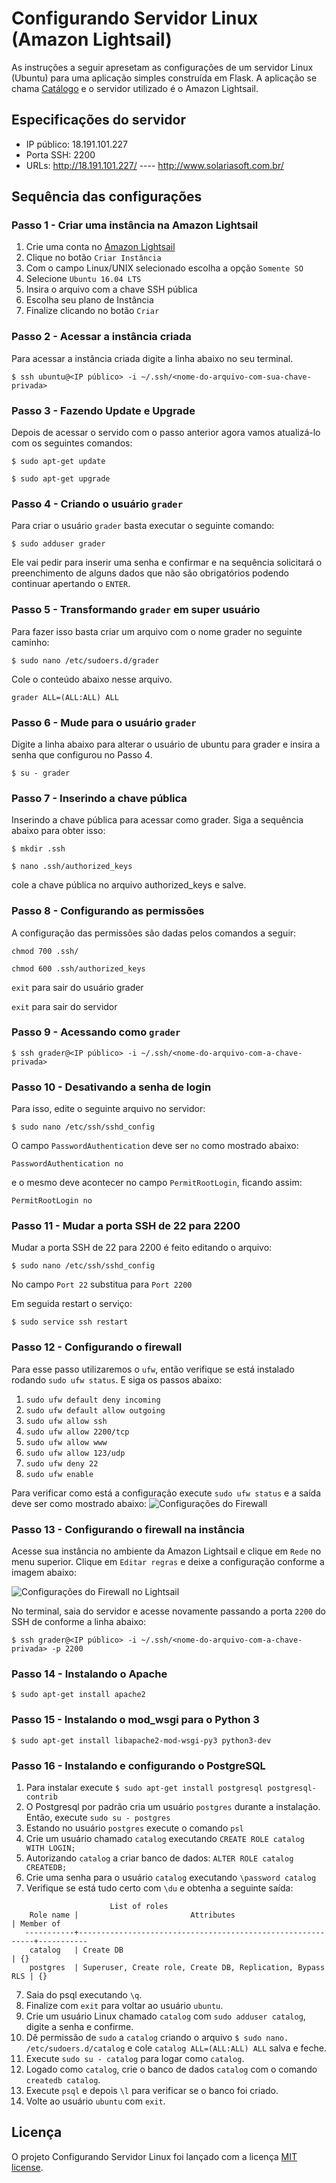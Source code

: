 
# Configurando Servidor Linux (Amazon Lightsail)
As instruções a seguir apresetam as configurações de um servidor Linux (Ubuntu) para uma aplicação simples construída em Flask.
A aplicação se chama [Catálogo](https://github.com/marshalmori/FlaskApp) e o servidor utilizado é o Amazon Lightsail.


## Especificações do servidor
  * IP público: 18.191.101.227
  * Porta SSH: 2200
  * URLs: http://18.191.101.227/  ----  http://www.solariasoft.com.br/


## Sequência das configurações
### Passo 1 - Criar uma instância na Amazon Lightsail
  1. Crie uma conta no [Amazon Lightsail](https://aws.amazon.com/pt/lightsail/)
  2. Clique no botão `Criar Instância`
  3. Com o campo Linux/UNIX selecionado escolha a opção `Somente SO`
  4. Selecione `Ubuntu 16.04 LTS`
  5. Insira o arquivo com a chave SSH pública
  6. Escolha seu plano de Instância
  7. Finalize clicando no botão `Criar`

### Passo 2 - Acessar a instância criada
Para acessar a instância criada digite a linha abaixo no seu terminal.

`$ ssh ubuntu@<IP público> -i ~/.ssh/<nome-do-arquivo-com-sua-chave-privada>`

### Passo 3 - Fazendo Update e Upgrade
Depois de acessar o servido com o passo anterior agora vamos atualizá-lo com os seguintes comandos:

`$ sudo apt-get update`

`$ sudo apt-get upgrade`

### Passo 4 - Criando o usuário `grader`
Para criar o usuário `grader` basta executar o seguinte comando:

`$ sudo adduser grader`

Ele vai pedir para inserir uma senha e confirmar e na sequência solicitará o preenchimento de alguns dados que não são obrigatórios podendo continuar apertando o `ENTER`.


### Passo 5 - Transformando `grader` em super usuário
Para fazer isso basta criar um arquivo com o nome grader no seguinte caminho:

`$ sudo nano /etc/sudoers.d/grader`

Cole o conteúdo abaixo nesse arquivo.

`grader ALL=(ALL:ALL) ALL`

### Passo 6 - Mude para o usuário `grader`
Digite a linha abaixo para alterar o usuário de ubuntu para grader e insira a senha que configurou no Passo 4.

`$ su - grader`


### Passo 7 - Inserindo a chave pública
Inserindo a chave pública para acessar como grader. Siga a sequência abaixo para obter isso:

`$ mkdir .ssh`

`$ nano .ssh/authorized_keys`

cole a chave pública no arquivo authorized_keys e salve.

### Passo 8 - Configurando as permissões
A configuração das permissões são dadas pelos comandos a seguir:

`chmod 700 .ssh/`

`chmod 600 .ssh/authorized_keys`

`exit` para sair do usuário grader

`exit` para sair do servidor

### Passo 9 - Acessando como `grader`
`$ ssh grader@<IP público> -i ~/.ssh/<nome-do-arquivo-com-a-chave-privada>`

### Passo 10 - Desativando a senha de login
Para isso, edite o seguinte arquivo no servidor:

`$ sudo nano /etc/ssh/sshd_config`

O campo `PasswordAuthentication` deve ser `no` como mostrado abaixo:

`PasswordAuthentication no`

e o mesmo deve acontecer no campo `PermitRootLogin`, ficando assim:

`PermitRootLogin no`

### Passo 11 - Mudar a porta SSH de 22 para 2200
Mudar a porta SSH de 22 para 2200 é feito editando o arquivo:

`$ sudo nano /etc/ssh/sshd_config`

No campo `Port 22` substitua para `Port 2200`

Em seguida restart o serviço:

`$ sudo service ssh restart`

### Passo 12 - Configurando o firewall
Para esse passo utilizaremos o `ufw`, então verifique se está instalado rodando `sudo ufw status`.
E siga os passos abaixo:

  1. `sudo ufw default deny incoming`
  2. `sudo ufw default allow outgoing`
  3. `sudo ufw allow ssh`
  4. `sudo ufw allow 2200/tcp`
  5. `sudo ufw allow www`
  6. `sudo ufw allow 123/udp`
  7. `sudo ufw deny 22`
  8. `sudo ufw enable`

Para verificar como está a configuração execute `sudo ufw status` e a saída deve ser como mostrado abaixo:
![Configurações do Firewall](images/firewall.png)

### Passo 13 - Configurando o firewall na instância
Acesse sua instância no ambiente da Amazon Lightsail e clique em `Rede` no menu superior. Clique em `Editar regras` e deixe a configuração conforme a imagem abaixo:

![Configurações do Firewall no Lightsail](images/firewall_amazon.png)

No terminal, saia do servidor e acesse novamente passando a porta `2200` do SSH de conforme a linha abaixo:

`$ ssh grader@<IP público> -i ~/.ssh/<nome-do-arquivo-com-a-chave-privada> -p 2200`

### Passo 14 - Instalando o Apache

`$ sudo apt-get install apache2`

### Passo 15 - Instalando o mod_wsgi para o Python 3
`$ sudo apt-get install libapache2-mod-wsgi-py3 python3-dev`

### Passo 16 - Instalando e configurando o PostgreSQL
 1. Para instalar execute `$ sudo apt-get install postgresql postgresql-contrib`
 2. O Postgresql por padrão cria um usuário `postgres` durante a instalação. Então, execute `sudo su - postgres`
 3. Estando no usuário `postgres` execute o comando `psl`
 4. Crie um usuário chamado `catalog` executando `CREATE ROLE catalog WITH LOGIN;`
 5. Autorizando `catalog` a criar banco de dados: `ALTER ROLE catalog CREATEDB;`
 6. Crie uma senha para o usuário `catalog` executando `\password catalog`
 7. Verifique se está tudo certo com `\du` e obtenha a seguinte saída:

 ```
					   List of roles
	 Role name |                         Attributes                         | Member of
	-----------+------------------------------------------------------------+-----------
	 catalog   | Create DB                                                  | {}
	 postgres  | Superuser, Create role, Create DB, Replication, Bypass RLS | {}
  ```


  7. Saia do psql executando `\q`.
  8. Finalize com `exit` para voltar ao usuário `ubuntu`.
  9. Crie um usuário Linux chamado `catalog` com `sudo adduser catalog`, digite a senha e confirme.
  10. Dê permissão de `sudo` a `catalog` criando o arquivo `$ sudo nano. /etc/sudoers.d/catalog` e cole `catalog ALL=(ALL:ALL) ALL` salva e feche.
  11. Execute `sudo su - catalog` para logar como `catalog`.
  12. Logado como `catalog`, crie o banco de dados `catalog` com o comando `createdb catalog`.
  13. Execute `psql` e depois `\l` para verificar se o banco foi criado.
  14. Volte ao usuário `ubuntu` com `exit`.


## Licença
O projeto Configurando Servidor Linux foi lançado com a licença [MIT
license](https://github.com/atom-community/markdown-preview-plus/blob/master/LICENSE.md).
